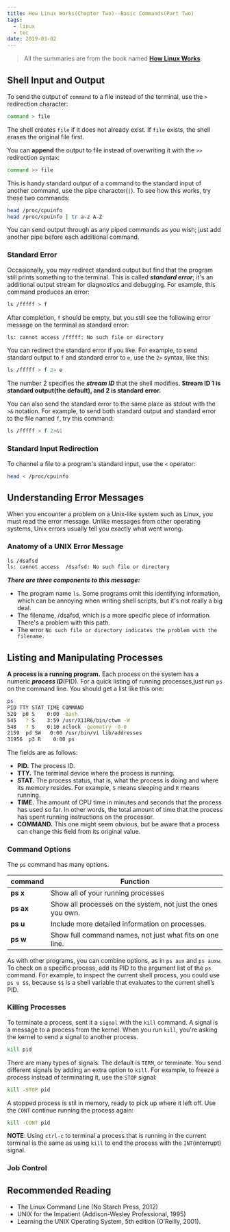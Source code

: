 ```yaml
---
title: How Linux Works(Chapter Two)--Basic Commands(Part Two)
tags:
  - linux
  - tec
date: 2019-03-02
---
```


> All the summaries are from the book named **[How Linux Works](https://www.amazon.com/How-Linux-Works-2nd-Superuser/dp/1593275676/ref=sr_1_1?keywords=how+linux+works&qid=1551169061&s=gateway&sr=8-1)**.

## Shell Input and Output

To send the output of `command` to a file instead of the terminal, use the `>` redirection character:

```sh
command > file
```

The shell creates `file` if it does not already exist. If `file` exists, the shell erases the original file first.

You can **append** the output to file instead of overwriting it with the `>>` redirection syntax:

```sh
command >> file
```

This is handy standard output of a command to the standard input of another command, use the pipe character(`|`). To see how this works, try these two commands:

```sh
head /proc/cpuinfo
head /proc/cpuinfo | tr a-z A-Z
```

You can send output through as any piped commands as you wish; just add another pipe before each additional command.

### Standard Error

Occasionally, you may redirect standard output but find that the program still prints something to the terminal. This is called ***standard error***; it's an additional output stream for diagnostics and debugging. For example, this command produces an error:

```sh
ls /fffff > f
```

After completion, `f` should be empty, but you still see the following error message on the terminal as standard error:

```sh
ls: cannot access /fffff: No such file or directory
```

You can redirect the standard error if you like. For example, to send standard output to `f` and standard error to `e`, use the `2>` syntax, like this:

```sh
ls /fffff > f 2> e
```

The number 2 specifies the ***stream ID*** that the shell modifies. **Stream ID 1 is standard output(the default), and 2 is standard error.**

You can also send the standard error to the same place as stdout with the `>&` notation. For example, to send both standard output and standard error to the file named `f`, try this command:

```sh
ls /fffff > f 2>&1
```

### Standard Input Redirection

To channel a file to a program's standard input, use the `<` operator:

```sh
head < /proc/cpuinfo
```

## Understanding Error Messages

When you encounter a problem on a Unix-like system such as Linux, you must read the error message. Unlike messages from other operating systems, Unix errors usually tell you exactly what went wrong.

### Anatomy of a UNIX Error Message

```sh
ls /dsafsd
ls: cannot access  /dsafsd: No such file or directory
```

***There are three components to this message:***

- The program name `ls`. Some programs omit this identifying information, which can be annoying when writing shell scripts, but it's not really a big deal.
- The filename, /dsafsd, which is a more specific piece of information. There's a problem with this path.
- The error `No such file or directory indicates the problem with the filename.`

## Listing and Manipulating Processes

**A process is a running program.** Each process on the system has a numeric ***process ID***(PID). For a quick listing of running processes,just run `ps` on the command line. You should get a list like this one:

```sh
ps
PID TTY STAT TIME COMMAND  
520  p0 S    0:00 -bash  
545   ? S    3:59 /usr/X11R6/bin/ctwm -W  
548   ? S    0:10 xclock -geometry -0-0 
2159  pd SW   0:00 /usr/bin/vi lib/addresses
31956  p3 R    0:00 ps
```

The fields are as follows:

- **PID.** The process ID.
- **TTY.** The terminal device where the process is running.
- **STAT.** The process status, that is, what the process is doing and where its memory resides. For example, `S` means sleeping and `R` means running.
- **TIME.** The amount of CPU time in minutes and seconds that the process has used so far. In other words, the total amount of time that the process has spent running instructions on the processor.
- **COMMAND.** This one might seem obvious, but be aware that a process can change this field from its original value.

### Command Options

The `ps` command has many options.

| command | Function |
| ------- | -------- |
| **ps x** | Show all of your running processes |
| **ps ax** | Show all processes on the system, not just the ones you own. |
| **ps u** | Include more detailed information on processes. |
| **ps w** | Show full command names, not just what fits on one line. |

As with other programs, you can combine options, as in `ps aux` and `ps auxw`. To check on a specific process, add its PID to the argument list of the `ps` command. For example, to inspect the current shell process, you could use `ps u $$`, because `$$` is a shell variable that evaluates to the current shell’s PID.

### Killing Processes

To terminate a process, sent it a `signal` with the `kill` command. A signal is a message to a process from the kernel. When you run `kill`, you're asking the kernel to send a signal to another process.

```sh
kill pid
```

There are many types of signals. The default is `TERM`, or terminate. You send different signals by adding an extra option to `kill`. For example, to freeze a process instead of terminating it, use the `STOP` signal:

```sh
kill -STOP pid
```

A stopped process is stil in memory, ready to pick up where it left off. Use the `CONT` continue running the process again:

```sh
kill -CONT pid
```

**NOTE**: Using `ctrl-c` to terminal a process that is running in the current terminal is the same as using `kill` to end the process with the `INT`(interrupt) signal.

### Job Control

## Recommended Reading

- The Linux Command Line (No Starch Press, 2012)
- UNIX for the Impatient (Addison-Wesley Professional, 1995)
- Learning the UNIX Operating System, 5th edition (O’Reilly, 2001).